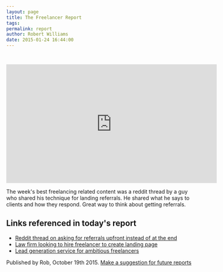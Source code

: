 ```yaml
---
layout: page
title: The Freelancer Report
tags:
permalink: report
author: Robert Williams
date: 2015-01-24 16:44:00
---
```


<center style="margin-top: 3em;">
<iframe width="560" height="315" src="https://www.youtube.com/embed/xyQXsk860Vo"  frameborder="0" allowfullscreen></iframe>
</center>


The week's best freelancing related content was a reddit thread by a guy who shared his technique for landing referrals. He shared what he says to clients and how they respond. Great way to think about getting referrals.

## Links referenced in today's report

- [Reddit thread on asking for referrals upfront instead of at the end](https://www.reddit.com/r/freelance/comments/3ouw6d/my_guide_on_how_to_ask_for_referrals_and_grow/)
- [Law firm looking to hire freelancer to create landing page](https://authenticjobs.com/jobs/25967/ux-ui-landing-page-conversion-optimization-expert)
- [Lead generation service for ambitious freelancers](http://letsworkshop.com)

Published by Rob, October 19th 2015. [Make a suggestion for future reports](MAILTO:robert@letsworkshop.com)

<div style="display: table; width: 100%; height: 2em"></div>